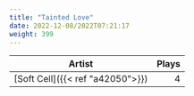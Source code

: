 ```yaml
---
title: "Tainted Love"
date: 2022-12-08/2022T07:21:17
weight: 399
---
```




 Artist | Plays 
----- | -----:
[Soft Cell]({{< ref "a42050">}}) | 4
